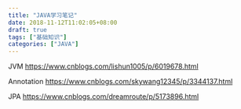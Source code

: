 ```yaml
---
title: "JAVA学习笔记"
date: 2018-11-12T11:02:05+08:00
draft: true
tags: ["基础知识"]
categories: ["JAVA"]
---
```


JVM https://www.cnblogs.com/lishun1005/p/6019678.html

Annotation https://www.cnblogs.com/skywang12345/p/3344137.html

JPA https://www.cnblogs.com/dreamroute/p/5173896.html
